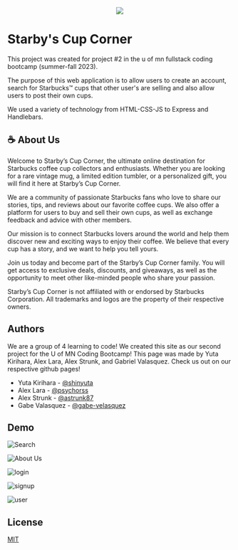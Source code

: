 <p align="center">
  <img src="https://i.imgur.com/cBCVPBu.png"/>
</p>

# Starby's Cup Corner

This project was created for project #2 in the u of mn fullstack coding bootcamp (summer-fall 2023).

The purpose of this web application is to allow users to create an account, search for Starbucks™ cups that other user's are selling and also allow users to post their own cups.

We used a variety of technology from HTML-CSS-JS to Express and Handlebars.




## ☕️ About Us

Welcome to Starby’s Cup Corner, the ultimate online destination for Starbucks coffee cup collectors and enthusiasts. Whether you are looking for a rare vintage mug, a limited edition tumbler, or a personalized gift, you will find it here at Starby’s Cup Corner.

We are a community of passionate Starbucks fans who love to share our stories, tips, and reviews about our favorite coffee cups. We also offer a platform for users to buy and sell their own cups, as well as exchange feedback and advice with other members.

Our mission is to connect Starbucks lovers around the world and help them discover new and exciting ways to enjoy their coffee. We believe that every cup has a story, and we want to help you tell yours.

Join us today and become part of the Starby’s Cup Corner family. You will get access to exclusive deals, discounts, and giveaways, as well as the opportunity to meet other like-minded people who share your passion.

Starby’s Cup Corner is not affiliated with or endorsed by Starbucks Corporation. All trademarks and logos are the property of their respective owners.

## Authors

We are a group of 4 learning to code! We created this site as our second project for the U of MN Coding Bootcamp! This page was made by Yuta Kirihara, Alex Lara, Alex Strunk, and Gabriel Valasquez. Check us out on our respective github pages!

- Yuta Kirihara - [@shinyuta](https://github.com/shinyuta)
- Alex Lara - [@psychorss](https://github.com/PsychoRSS)
- Alex Strunk - [@astrunk87](https://github.com/astrunk87)
- Gabe Valasquez - [@gabe-velasquez](https://github.com/Gabe-Velasquez)

## Demo

![Search](https://i.imgur.com/ajUCNZ2.png)

![About Us](https://i.imgur.com/GV4tIsD.png)

![login](https://i.imgur.com/fziEEkB.png)

![signup](https://i.imgur.com/aRMgt6G.png)

![user](https://i.imgur.com/rT2009J.png)

## License

[MIT](https://choosealicense.com/licenses/mit/)

